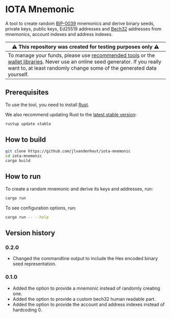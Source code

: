 # IOTA Mnemonic

A tool to create random [BIP-0039](https://github.com/bitcoin/bips/blob/master/bip-0039.mediawiki) mnemonics and derive binary seeds, private keys, public keys, Ed25519 addresses and [Bech32](https://github.com/bitcoin/bips/blob/master/bip-0173.mediawiki) addresses from mnemonics, account indexes and address indexes.

| ⚠️ This repository was created for testing purposes only ⚠️                                                                                                                                                                                                                                     |
| ----------------------------------------------------------------------------------------------------------------------------------------------------------------------------------------------------------------------------------------------------------------------------------------------- |
| To manage your funds, please use [recommended tools](https://www.iota.org/get-started/secure-iota) or the [wallet libraries](https://github.com/iotaledger/wallet.rs). Never use an online seed generator. If you really want to, at least randomly change some of the generated data yourself. |

## Prerequisites

To use the tool, you need to install [Rust](https://www.rust-lang.org/tools/install).

We also recommend updating Rust to the [latest stable version](https://github.com/rust-lang/rustup.rs#keeping-rust-up-to-date):

```bash
rustup update stable
```

## How to build

```bash
git clone https://github.com/jlvandenhout/iota-mnemonic
cd iota-mnemonic
cargo build
```

## How to run

To create a random mnemonic and derive its keys and addresses, run:

```bash
cargo run
```

To see configuration options, run:

```bash
cargo run -- --help
```

## Version history

### 0.2.0

- Changed the commandline output to include the Hex encoded binary seed representation.

### 0.1.0

- Added the option to provide a mnemonic instead of randomly creating one.
- Added the option to provide a custom bech32 human readable part.
- Added the option to provide the account and address indexes instead of hardcoding 0.
